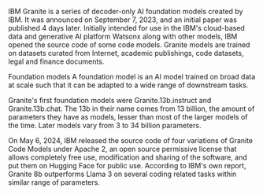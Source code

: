 IBM Granite is a series of decoder-only AI foundation models created by IBM. It was announced on September 7, 2023, and an initial paper was published 4 days later. Initially intended for use in the IBM's cloud-based data and generative AI platform Watsonx along with other models, IBM opened the source code of some code models. Granite models are trained on datasets curated from Internet, academic publishings, code datasets, legal and finance documents.

Foundation models
A foundation model is an AI model trained on broad data at scale such that it can be adapted to a wide range of downstream tasks.

Granite's first foundation models were Granite.13b.instruct and Granite.13b.chat. The 13b in their name comes from 13 billion, the amount of parameters they have as models, lesser than most of the larger models of the time. Later models vary from 3 to 34 billion parameters.

On May 6, 2024, IBM released the source code of four variations of Granite Code Models under Apache 2, an open source permissive license that allows completely free use, modification and sharing of the software, and put them on Hugging Face for public use. According to IBM's own report, Granite 8b outperforms Llama 3 on several coding related tasks within similar range of parameters.

